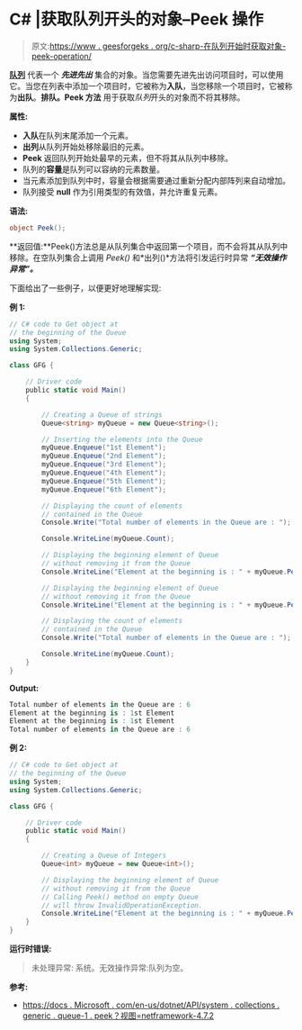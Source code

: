 # C# |获取队列开头的对象–Peek 操作

> 原文:[https://www . geesforgeks . org/c-sharp-在队列开始时获取对象-peek-operation/](https://www.geeksforgeeks.org/c-sharp-get-the-object-at-the-beginning-of-the-queue-peek-operation/)

**[队列](https://www.geeksforgeeks.org/queue-data-structure/)** 代表一个 ***先进先出*** 集合的对象。当您需要先进先出访问项目时，可以使用它。当您在列表中添加一个项目时，它被称为**入队**，当您移除一个项目时，它被称为**出队**。**排队<t>。Peek 方法</t>** 用于获取*队列*开头的对象而不将其移除。

**属性:**

*   **入队**在队列末尾添加一个元素。
*   **出列**从队列开始处移除最旧的元素。
*   **Peek** 返回队列开始处最早的元素，但不将其从队列中移除。
*   队列的**容量**是队列可以容纳的元素数量。
*   当元素添加到队列中时，容量会根据需要通过重新分配内部阵列来自动增加。
*   队列接受 **null** 作为引用类型的有效值，并允许重复元素。

**语法:**

```cs
object Peek(); 

```

**返回值:**Peek()方法总是从队列集合中返回第一个项目，而不会将其从队列中移除。在空队列集合上调用 *Peek()* 和*出列()*方法将引发运行时异常 ***“无效操作异常”。***

下面给出了一些例子，以便更好地理解实现:

**例 1:**

```cs
// C# code to Get object at
// the beginning of the Queue
using System;
using System.Collections.Generic;

class GFG {

    // Driver code
    public static void Main()
    {

        // Creating a Queue of strings
        Queue<string> myQueue = new Queue<string>();

        // Inserting the elements into the Queue
        myQueue.Enqueue("1st Element");
        myQueue.Enqueue("2nd Element");
        myQueue.Enqueue("3rd Element");
        myQueue.Enqueue("4th Element");
        myQueue.Enqueue("5th Element");
        myQueue.Enqueue("6th Element");

        // Displaying the count of elements
        // contained in the Queue
        Console.Write("Total number of elements in the Queue are : ");

        Console.WriteLine(myQueue.Count);

        // Displaying the beginning element of Queue
        // without removing it from the Queue
        Console.WriteLine("Element at the beginning is : " + myQueue.Peek());

        // Displaying the beginning element of Queue
        // without removing it from the Queue
        Console.WriteLine("Element at the beginning is : " + myQueue.Peek());

        // Displaying the count of elements
        // contained in the Queue
        Console.Write("Total number of elements in the Queue are : ");

        Console.WriteLine(myQueue.Count);
    }
}
```

**Output:**

```cs
Total number of elements in the Queue are : 6
Element at the beginning is : 1st Element
Element at the beginning is : 1st Element
Total number of elements in the Queue are : 6

```

**例 2:**

```cs
// C# code to Get object at
// the beginning of the Queue
using System;
using System.Collections.Generic;

class GFG {

    // Driver code
    public static void Main()
    {

        // Creating a Queue of Integers
        Queue<int> myQueue = new Queue<int>();

        // Displaying the beginning element of Queue
        // without removing it from the Queue
        // Calling Peek() method on empty Queue
        // will throw InvalidOperationException.
        Console.WriteLine("Element at the beginning is : " + myQueue.Peek());
    }
}
```

**运行时错误:**

> 未处理异常:
> 系统。无效操作异常:队列为空。

**参考:**

*   [https://docs . Microsoft . com/en-us/dotnet/API/system . collections . generic . queue-1 . peek？视图=netframework-4.7.2](https://docs.microsoft.com/en-us/dotnet/api/system.collections.generic.queue-1.peek?view=netframework-4.7.2)